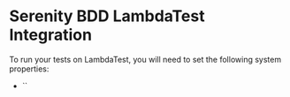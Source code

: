 # Serenity BDD LambdaTest Integration

To run your tests on LambdaTest, you will need to set the following system properties:
* ``